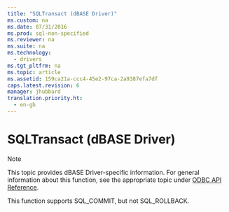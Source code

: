 ```yaml
---
title: "SQLTransact (dBASE Driver)"
ms.custom: na
ms.date: 07/31/2016
ms.prod: sql-non-specified
ms.reviewer: na
ms.suite: na
ms.technology: 
  - drivers
ms.tgt_pltfrm: na
ms.topic: article
ms.assetid: 159ca21a-ccc4-45e2-97ca-2a9387efa7df
caps.latest.revision: 6
manager: jhubbard
translation.priority.ht: 
  - en-gb
---
```

# SQLTransact (dBASE Driver)
> [!NOTE]  
>  This topic provides dBASE Driver-specific information. For general information about this function, see the appropriate topic under [ODBC API Reference](../content/ODBC-API-Reference.md).  
  
 This function supports SQL_COMMIT, but not SQL_ROLLBACK.